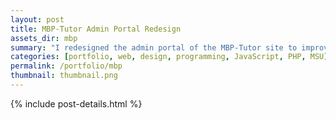 ```yaml
---
layout: post
title: MBP-Tutor Admin Portal Redesign
assets_dir: mbp
summary: "I redesigned the admin portal of the MBP-Tutor site to improve the user experience and enhance productivity."
categories: [portfolio, web, design, programming, JavaScript, PHP, MSU]
permalink: /portfolio/mbp
thumbnail: thumbnail.png
---
```


{% include post-details.html %}